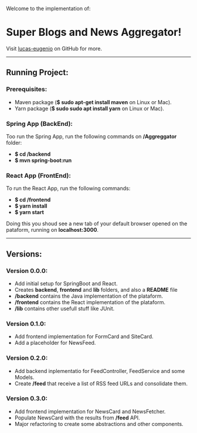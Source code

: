 Welcome to the implementation of:

# Super Blogs and News Aggregator!

Visit [lucas-eugenio](https://github.com/lucas-eugenio) on GitHub for more.
___

## Running Project:

### Prerequisites:
- Maven package (**$ sudo apt-get install maven** on Linux or Mac).
- Yarn package (**$ sudo sudo apt install yarn** on Linux or Mac).

### Spring App (BackEnd):

Too run the Spring App, run the following commands on **/Aggreggator** folder:
- **$ cd /backend**
- **$ mvn spring-boot:run**

### React App (FrontEnd):

To run the React App, run the following commands:
- **$ cd /frontend**
- **$ yarn install**
- **$ yarn start**

Doing this you shoud see a new tab of your default browser opened on the pataform, running on **localhost:3000**.

___

## Versions:

### Version 0.0.0:
- Add initial setup for SpringBoot and React.
- Creates **backend**, **frontend** and **lib** folders, and also a **README** file
- **/backend** contains the Java implementation of the plataform.
- **/frontend** contains the React implementation of the plataform.
- **/lib** contains other usefull stuff like JUnit.

### Version 0.1.0:
- Add frontend implementation for FormCard and SiteCard.
- Add a placeholder for NewsFeed.

### Version 0.2.0:
- Add backend inplementatio for FeedController, FeedService and some Models.
- Create **/feed** that receive a list of RSS feed URLs and consolidate them.

### Version 0.3.0:
- Add frontend implementation for NewsCard and NewsFetcher.
- Populate NewsCard with the results from **/feed** API.
- Major refactoring to create some abstractions and other components.